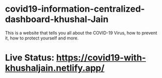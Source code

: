 # covid19-information-centralized-dashboard-khushal-Jain

This is a website that tells you all about the COVID-19 Virus, how to prevent it, how to protect yourself and more.

# Live Status: https://covid19-with-khushaljain.netlify.app/
